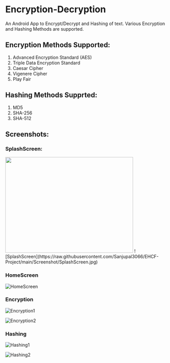 # Encryption-Decryption
An Android App to Encrypt/Decrypt and Hashing of text. Various Encryption and Hashing Methods are supported. 

## Encryption Methods Supported:
1. Advanced Encryption Standard (AES)
2. Triple Data Encryption Standard
3. Caesar Cipher
4. Vigenere Cipher
5. Play Fair
## Hashing Methods Supprted:
1. MD5
2. SHA-256
3. SHA-512

## Screenshots:

### SplashScreen:

<img src="https://raw.githubusercontent.com/Sanjupal3066/EHCF-Project/main/Screenshot/SplashScreen.jpg" width="400" height="300">
![SplashScreen](https://raw.githubusercontent.com/Sanjupal3066/EHCF-Project/main/Screenshot/SplashScreen.jpg)

### HomeScreen

![HomeScreen](https://raw.githubusercontent.com/Sanjupal3066/EHCF-Project/main/Screenshot/HomeScreen.jpg)

### Encryption

![Encryption1](https://raw.githubusercontent.com/Sanjupal3066/EHCF-Project/main/Screenshot/Encryption1.jpg)

![Encryption2](https://raw.githubusercontent.com/Sanjupal3066/EHCF-Project/main/Screenshot/Encryption2.jpg)

### Hashing

![Hashing1](https://raw.githubusercontent.com/Sanjupal3066/EHCF-Project/main/Screenshot/Hash1.jpg)

![Hashing2](https://raw.githubusercontent.com/Sanjupal3066/EHCF-Project/main/Screenshot/Hash2.jpg)
